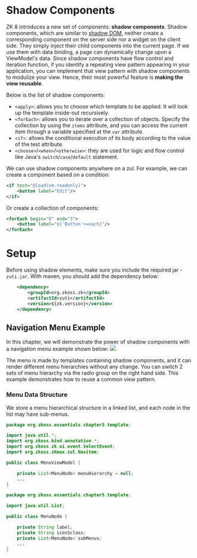 # Shadow Components

ZK 8 introduces a new set of components: **shadow components**. Shadow components, which are similar to [shadow DOM](http://w3c.github.io/webcomponents/spec/shadow/), neither create a corresponding component on the server side nor a widget on the client side. They simply inject their child components into the current page. If we use them with data binding, a page can dynamically change upon a ViewModel's data. Since shadow components have flow control and iteration function, if you identify a repeating view pattern appearing in your application, you can implement that view pattern with shadow components to modulize your view. Hence, their most powerful feature is **making the view reusable**.

Below is the list of shadow components:

* `<apply>`: allows you to choose which template to be applied. It will look up the template inside-out recursively.
* `<forEach>`: allows you to iterate over a collection of objects. Specify the collection by using the `items` attribute, and you can access the current item through a variable specified at the `var` attribute.
* `<if>`: allows the conditional execution of its body according to the value of the test attribute.
* `<choose>`/`<when>`/`<otherwise>`: they are used for logic and flow control like Java's `switch`/`case`/`default` statement.


We can use shadow components anywhere on a zul. For example, we can create a component based on a condition:
```xml
<if test="@load(vm.readonly)">
    <button label="Edit"/>
</if>
```

Or create a collection of components:
```xml
<forEach begin="0" end="3">
	<button label="${'Button'+=each}"/>
</forEach>
```

# Setup
Before using shadow elements, make sure you include the required jar - `zuti.jar`. With maven, you should add the dependency below:
```xml
    <dependency>
        <groupId>org.zkoss.zk</groupId>
        <artifactId>zuti</artifactId>
        <version>${zk.version}</version>
    </dependency>
 ```
 

## Navigation Menu Example
In this chapter, we will demonstrate the power of shadow components with a navigation menu example shown below:
![]({{site.baseurl}}/zk_essentials/images/ze-ch7-menu.png)

The menu is made by templates containing shadow components, and it can render different menu hierarchies without any change. You can switch 2 sets of menu hierarchy via the radio group on the right hand side. This example demonstrates how to reuse a common view pattern.

### Menu Data Structure
We store a menu hierarchical structure in a linked list, and each node in the list may have sub-menus.

```java
package org.zkoss.essentials.chapter5.template;

import java.util.*;
import org.zkoss.bind.annotation.*;
import org.zkoss.zk.ui.event.SelectEvent;
import org.zkoss.zkmax.zul.Navitem;

public class MenuViewModel {

    private List<MenuNode> menuHierarchy = null;
    ...
}
```


```java
package org.zkoss.essentials.chapter5.template;

import java.util.List;

public class MenuNode {

    private String label;
    private String iconSclass;
    private List<MenuNode> subMenus;
    ...
}
```



